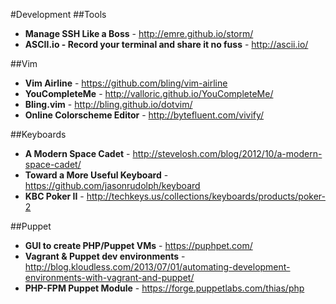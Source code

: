 #Development
##Tools
* **Manage SSH Like a Boss** - http://emre.github.io/storm/
* **ASCII.io - Record your terminal and share it no fuss** - http://ascii.io/

##Vim
* **Vim Airline** - https://github.com/bling/vim-airline
* **YouCompleteMe** - http://valloric.github.io/YouCompleteMe/
* **Bling.vim** - http://bling.github.io/dotvim/
* **Online Colorscheme Editor** - http://bytefluent.com/vivify/

##Keyboards
* **A Modern Space Cadet** - http://stevelosh.com/blog/2012/10/a-modern-space-cadet/
* **Toward a More Useful Keyboard** - https://github.com/jasonrudolph/keyboard
* **KBC Poker II** - http://techkeys.us/collections/keyboards/products/poker-2

##Puppet
* **GUI to create PHP/Puppet VMs** - https://puphpet.com/
* **Vagrant &amp; Puppet dev environments** - http://blog.kloudless.com/2013/07/01/automating-development-environments-with-vagrant-and-puppet/
* **PHP-FPM Puppet Module** - https://forge.puppetlabs.com/thias/php